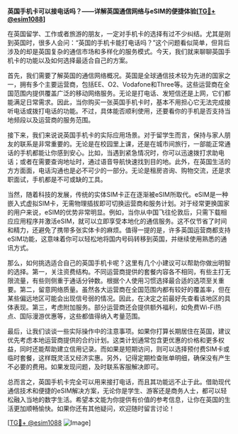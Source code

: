 **英国手机卡可以接电话吗？——详解英国通信网络与eSIM的便捷体验[[TG💪+ @esim1088](https://t.me/s/esim1088)]**

在英国留学、工作或者旅游的朋友，一定对手机卡的选择有过不少纠结。尤其是刚到英国时，很多人会问：“英国的手机卡能打电话吗？”这个问题看似简单，但背后涉及的却是英国复杂的通信市场和多样化的服务模式。今天，我们就来聊聊英国手机卡的功能以及如何选择最适合自己的方案。

首先，我们需要了解英国的通信网络概况。英国是全球通信技术较为先进的国家之一，拥有多个主要运营商，包括EE、O2、Vodafone和Three等。这些运营商在全国范围内提供覆盖广泛的移动网络服务。无论是打电话、发短信还是上网，它们都能满足日常需求。因此，当你购买一张英国手机卡时，基本不用担心它无法完成接听电话或拨打电话的功能。不过，具体能否顺利使用，还要看你的手机是否支持当地频段以及运营商的服务范围。

接下来，我们来说说英国手机卡的实际应用场景。对于留学生而言，保持与家人朋友的联系是非常重要的。无论是在校园里上课，还是在城市间旅行，一部能正常通话的手机都能让你感到安心。比如，当遇到紧急情况时，你可以迅速拨打求助电话；或者在需要查询地址时，通过语音导航快速找到目的地。此外，在英国生活的方方面面，电话沟通也是必不可少的一部分。无论是租房咨询、购物交流，还是求职面试，手机都是不可或缺的工具。

当然，随着科技的发展，传统的实体SIM卡正在逐渐被eSIM所取代。eSIM是一种嵌入式虚拟SIM卡，无需物理插拔即可切换运营商和服务计划。对于经常更换国家的用户来说，eSIM的优势非常明显。例如，当你从中国飞往伦敦后，只需下载相应应用程序并激活eSIM，就可以立即享受本地化的通信服务。这不仅节省了时间和精力，还避免了携带多张实体卡的麻烦。值得一提的是，许多英国运营商都支持eSIM功能，这意味着你可以轻松地将国内号码转移到英国，并继续使用熟悉的通讯方式。

那么，如何挑选适合自己的英国手机卡呢？这里有几个小建议可以帮助你做出明智的选择。第一，关注资费结构。不同运营商提供的套餐内容各不相同，有些主打无限流量，有些则侧重于通话分钟数。根据个人使用习惯选择最合适的选项至关重要。第二，留意网络质量。虽然各大运营商在全国范围内都有较好的覆盖率，但在某些偏远地区可能会出现信号弱的情况。因此，在决定之前最好先查看该地区的具体表现。第三，考虑附加服务。部分运营商还会提供额外福利，如免费Wi-Fi热点、国际漫游优惠等，这些都值得纳入考量范围。

最后，让我们谈谈一些实际操作中的注意事项。如果你打算长期居住在英国，建议优先考虑本地运营商提供的合约计划。这类计划通常包含更优惠的价格和更多权益，同时还能帮助建立信用记录。而如果是短期访问，则可以选择预付费SIM卡或临时套餐，这样既灵活又经济实惠。另外，记得定期检查账单明细，确保没有产生不必要的费用。如果发现问题，及时联系客服解决即可。

总而言之，英国手机卡完全可以用来接打电话，而且其功能远不止于此。借助现代通信技术和便捷的eSIM解决方案，无论你是学生、游客还是商务人士，都可以轻松融入当地的数字生活。希望本文能为你提供有价值的参考信息，让你在英国的生活更加顺畅愉快。如果你还有其他疑问，欢迎随时留言讨论！

[[TG💪+ @esim1088](https://t.me/s/esim1088) ![Image](https://i.postimg.cc/4NQfJmqS/Snipaste-2025-05-13-00-14-12.png)]
